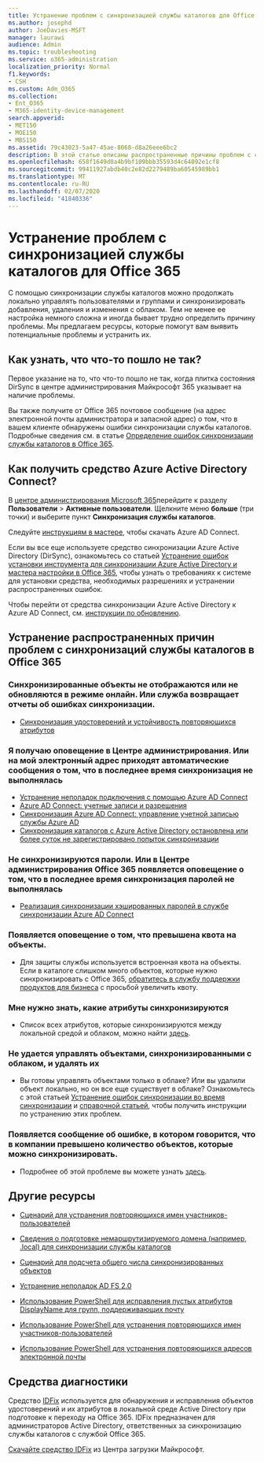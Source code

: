 ```yaml
---
title: Устранение проблем с синхронизацией службы каталогов для Office 365
ms.author: josephd
author: JoeDavies-MSFT
manager: laurawi
audience: Admin
ms.topic: troubleshooting
ms.service: o365-administration
localization_priority: Normal
f1.keywords:
- CSH
ms.custom: Adm_O365
ms.collection:
- Ent_O365
- M365-identity-device-management
search.appverid:
- MET150
- MOE150
- MBS150
ms.assetid: 79c43023-5a47-45ae-8068-d8a26eee6bc2
description: В этой статье описаны распространенные причины проблем с синхронизацией службы каталогов в Office 365, а также несколько способов их решения.
ms.openlocfilehash: 658f1649d0a4b9bf109bbb35593d4c64092e1cf8
ms.sourcegitcommit: 99411927abdb40c2e82d2279489ba60545989bb1
ms.translationtype: MT
ms.contentlocale: ru-RU
ms.lasthandoff: 02/07/2020
ms.locfileid: "41840336"
---
```

# <a name="fixing-problems-with-directory-synchronization-for-office-365"></a>Устранение проблем с синхронизацией службы каталогов для Office 365

С помощью синхронизации службы каталогов можно продолжать локально управлять пользователями и группами и синхронизировать добавления, удаления и изменения с облаком. Тем не менее ее настройка немного сложна и иногда бывает трудно определить причину проблемы. Мы предлагаем ресурсы, которые помогут вам выявить потенциальные проблемы и устранить их.
  
## <a name="how-do-i-know-if-something-is-wrong"></a>Как узнать, что что-то пошло не так?

Первое указание на то, что что-то пошло не так, когда плитка состояния DirSync в центре администрирования Майкрософт 365 указывает на наличие проблемы.
  
Вы также получите от Office 365 почтовое сообщение (на адрес электронной почты администратора и запасной адрес) о том, что в вашем клиенте обнаружены ошибки синхронизации службы каталогов. Подробные сведения см. в статье [Определение ошибок синхронизации службы каталогов в Office 365](identify-directory-synchronization-errors.md).
  
## <a name="how-do-i-get-azure-active-directory-connect-tool"></a>Как получить средство Azure Active Directory Connect?

В [центре администрирования Microsoft 365](https://admin.microsoft.com)перейдите к разделу **Пользователи** \> **Активные пользователи**. Щелкните меню **больше** (три точки) и выберите пункт **Синхронизация службы каталогов**. 
  
Следуйте [инструкциям в мастере](set-up-directory-synchronization.md), чтобы скачать Azure AD Connect. 
  
Если вы все еще используете средство синхронизации Azure Active Directory (DirSync), ознакомьтесь со статьей [Устранение ошибок установки инструмента для синхронизации Azure Active Directory и мастера настройки в Office 365](https://go.microsoft.com/fwlink/p/?LinkId=396717), чтобы узнать о требованиях к системе для установки средства, необходимых разрешениях и устранении распространенных ошибок. 
  
Чтобы перейти от средства синхронизации Azure Active Directory к Azure AD Connect, см. [инструкции по обновлению](https://go.microsoft.com/fwlink/p/?LinkId=733240).
  
## <a name="resolving-common-causes-of-problems-with-directory-synchronization-in-office-365"></a>Устранение распространенных причин проблем с синхронизаций службы каталогов в Office 365

### <a name="synchronized-objects-arent-appearing-or-updating-online-or-im-getting-synchronization-error-reports-from-the-service"></a>**Синхронизированные объекты не отображаются или не обновляются в режиме онлайн. Или служба возвращает отчеты об ошибках синхронизации.**

- [Синхронизация удостоверений и устойчивость повторяющихся атрибутов](https://docs.microsoft.com/azure/active-directory/hybrid/how-to-connect-syncservice-duplicate-attribute-resiliency)

### <a name="i-have-an-alert-in-the-admin-center-or-am-receiving-automated-emails-that-there-hasnt-been-a-recent-synchronization-event"></a>**Я получаю оповещение в Центре администрирования. Или на мой электронный адрес приходят автоматические сообщения о том, что в последнее время синхронизация не выполнялась**
- [Устранение неполадок подключения с помощью Azure AD Connect](https://docs.microsoft.com/azure/active-directory/hybrid/tshoot-connect-connectivity)
- [Azure AD Connect: учетные записи и разрешения](https://go.microsoft.com/fwlink/p/?LinkId=820598)
- [Синхронизация Azure AD Connect: управление учетной записью службы Azure AD](https://docs.microsoft.com/azure/active-directory/hybrid/how-to-connect-azureadaccount)
- [Синхронизация каталогов с Azure Active Directory остановлена или более суток не зарегистрировано попыток синхронизации](https://support.microsoft.com/help/2882421/directory-synchronization-to-azure-active-directory-stops-or-you-re-warned-that-sync-hasn-t-registered-in-more-than-a-day)

### <a name="password-hashes-arent-synchronizing-or-im-seeing-an-alert-in-the-admin-center-that-there-hasnt-been-a-recent-password-hash-synchronization"></a>**Не синхронизируются пароли. Или в Центре администрирования Office 365 появляется оповещение о том, что в последнее время синхронизация паролей не выполнялась**
- [Реализация синхронизации хэшированных паролей в службе синхронизации Azure AD Connect](https://docs.microsoft.com/azure/active-directory/hybrid/how-to-connect-password-hash-synchronization)

### <a name="im-seeing-an-alert-that-object-quota-exceeded"></a>**Появляется оповещение о том, что превышена квота на объекты.**
- Для защиты службы используется встроенная квота на объекты. Если в каталоге слишком много объектов, которые нужно синхронизировать с Office 365, [обратитесь в службу поддержки продуктов для бизнеса](https://support.office.com/article/32a17ca7-6fa0-4870-8a8d-e25ba4ccfd4b) с просьбой увеличить квоту.

### <a name="i-need-to-know-which-attributes-are-synchronized"></a>**Мне нужно знать, какие атрибуты синхронизируются**
- Список всех атрибутов, которые синхронизируются между локальной средой и облаком, можно найти [здесь](https://go.microsoft.com/fwlink/p/?LinkId=396719).

### <a name="i-cant-manage-or-remove-objects-that-were-synchronized-to-the-cloud"></a>**Не удается управлять объектами, синхронизированными с облаком, и удалять их**
- Вы готовы управлять объектами только в облаке? Или вы удалили объект локально, но он все еще существует в облаке? Ознакомьтесь с этой статьей [Устранение ошибок синхронизации во время синхронизации](https://go.microsoft.com/fwlink/p/?linkid=842044) и [справочной статьей](https://go.microsoft.com/fwlink/p/?LinkId=396720), чтобы получить инструкции по устранению этих проблем.

### <a name="i-got-an-error-message-that-my-company-has-exceeded-the-number-of-objects-that-can-be-synchronized"></a>**Появляется сообщение об ошибке, в котором говорится, что в компании превышено количество объектов, которые можно синхронизировать.**
- Подробнее об этой проблеме вы можете узнать [здесь](https://go.microsoft.com/fwlink/p/?LinkId=396721).
   
## <a name="other-resources"></a>Другие ресурсы

- [Сценарий для устранения повторяющихся имен участников-пользователей](https://go.microsoft.com/fwlink/p/?LinkId=396725)
    
- [Сведения о подготовке немаршрутизируемого домена (например, .local) для синхронизации службы каталогов](prepare-a-non-routable-domain-for-directory-synchronization.md)
    
- [Сценарий для подсчета общего числа синхронизированных объектов](https://go.microsoft.com/fwlink/p/?LinkId=396726)
    
- [Устранение неполадок AD FS 2.0](https://go.microsoft.com/fwlink/p/?LinkId=396727)
    
- [Использование PowerShell для исправления пустых атрибутов DisplayName для групп, поддерживающих почту](https://go.microsoft.com/fwlink/p/?LinkId=396728)
    
- [Использование PowerShell для устранения повторяющихся имен участников-пользователей](https://go.microsoft.com/fwlink/p/?LinkId=396730)
    
- [Использование PowerShell для устранения повторяющихся адресов электронной почты](https://go.microsoft.com/fwlink/p/?LinkId=396731)
    
## <a name="diagnostic-tools"></a>Средства диагностики

Средство [IDFix](prepare-directory-attributes-for-synch-with-idfix.md) используется для обнаружения и исправления объектов удостоверений и их атрибутов в локальной среде Active Directory при подготовке к переходу на Office 365. IDFix предназначен для администраторов Active Directory, ответственных за синхронизацию службы каталогов с службой Office 365. 

[Скачайте средство IDFix](https://go.microsoft.com/fwlink/p/?LinkId=396718) из Центра загрузки Майкрософт.